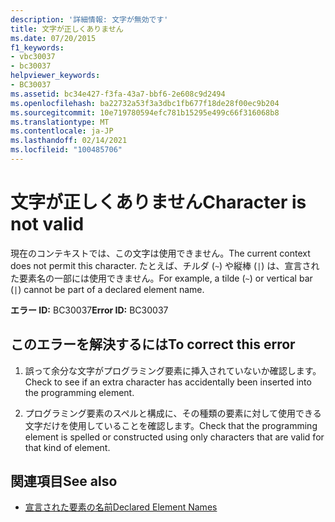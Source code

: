 ```yaml
---
description: '詳細情報: 文字が無効です'
title: 文字が正しくありません
ms.date: 07/20/2015
f1_keywords:
- vbc30037
- bc30037
helpviewer_keywords:
- BC30037
ms.assetid: bc34e427-f3fa-43a7-bbf6-2e608c9d2494
ms.openlocfilehash: ba22732a53f3a3dbc1fb677f18de28f00ec9b204
ms.sourcegitcommit: 10e719780594efc781b15295e499c66f316068b8
ms.translationtype: MT
ms.contentlocale: ja-JP
ms.lasthandoff: 02/14/2021
ms.locfileid: "100485706"
---
```

# <a name="character-is-not-valid"></a><span data-ttu-id="08fea-103">文字が正しくありません</span><span class="sxs-lookup"><span data-stu-id="08fea-103">Character is not valid</span></span>

<span data-ttu-id="08fea-104">現在のコンテキストでは、この文字は使用できません。</span><span class="sxs-lookup"><span data-stu-id="08fea-104">The current context does not permit this character.</span></span> <span data-ttu-id="08fea-105">たとえば、チルダ (`~`) や縦棒 (`|`) は、宣言された要素名の一部には使用できません。</span><span class="sxs-lookup"><span data-stu-id="08fea-105">For example, a tilde (`~`) or vertical bar (`|`) cannot be part of a declared element name.</span></span>  
  
 <span data-ttu-id="08fea-106">**エラー ID:** BC30037</span><span class="sxs-lookup"><span data-stu-id="08fea-106">**Error ID:** BC30037</span></span>  
  
## <a name="to-correct-this-error"></a><span data-ttu-id="08fea-107">このエラーを解決するには</span><span class="sxs-lookup"><span data-stu-id="08fea-107">To correct this error</span></span>  
  
1. <span data-ttu-id="08fea-108">誤って余分な文字がプログラミング要素に挿入されていないか確認します。</span><span class="sxs-lookup"><span data-stu-id="08fea-108">Check to see if an extra character has accidentally been inserted into the programming element.</span></span>  
  
2. <span data-ttu-id="08fea-109">プログラミング要素のスペルと構成に、その種類の要素に対して使用できる文字だけを使用していることを確認します。</span><span class="sxs-lookup"><span data-stu-id="08fea-109">Check that the programming element is spelled or constructed using only characters that are valid for that kind of element.</span></span>  
  
## <a name="see-also"></a><span data-ttu-id="08fea-110">関連項目</span><span class="sxs-lookup"><span data-stu-id="08fea-110">See also</span></span>

- [<span data-ttu-id="08fea-111">宣言された要素の名前</span><span class="sxs-lookup"><span data-stu-id="08fea-111">Declared Element Names</span></span>](../programming-guide/language-features/declared-elements/declared-element-names.md)
